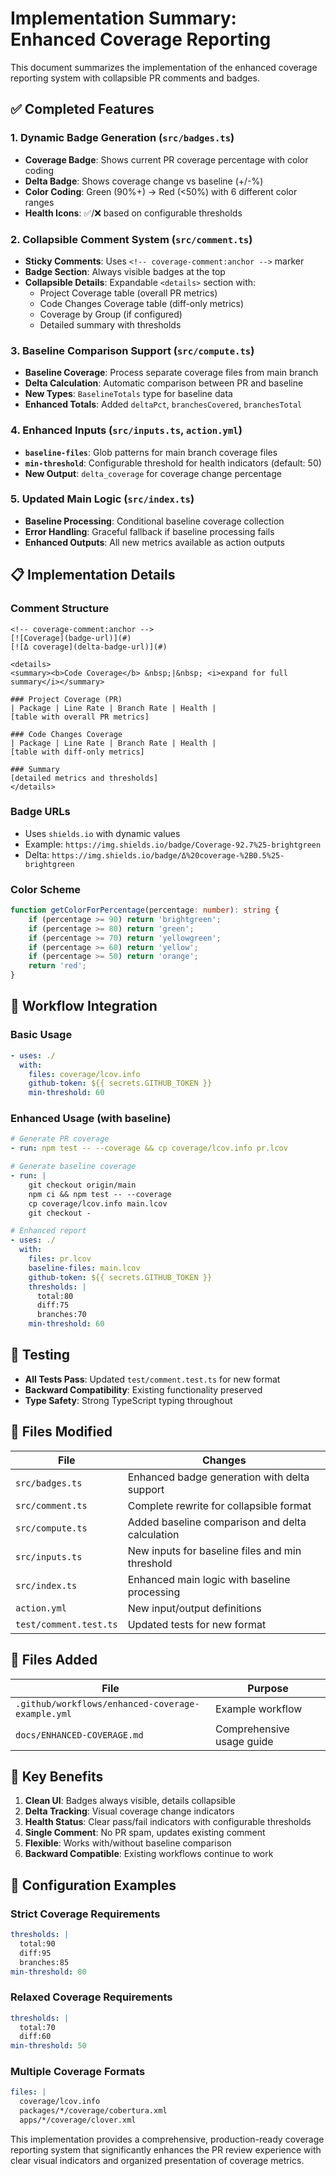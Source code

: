 # Implementation Summary: Enhanced Coverage Reporting

This document summarizes the implementation of the enhanced coverage reporting system with collapsible PR comments and badges.

## ✅ Completed Features

### 1. Dynamic Badge Generation (`src/badges.ts`)
- **Coverage Badge**: Shows current PR coverage percentage with color coding
- **Delta Badge**: Shows coverage change vs baseline (+/-%)
- **Color Coding**: Green (90%+) → Red (<50%) with 6 different color ranges
- **Health Icons**: ✅/❌ based on configurable thresholds

### 2. Collapsible Comment System (`src/comment.ts`)
- **Sticky Comments**: Uses `<!-- coverage-comment:anchor -->` marker
- **Badge Section**: Always visible badges at the top
- **Collapsible Details**: Expandable `<details>` section with:
  - Project Coverage table (overall PR metrics)
  - Code Changes Coverage table (diff-only metrics)
  - Coverage by Group (if configured)
  - Detailed summary with thresholds

### 3. Baseline Comparison Support (`src/compute.ts`)
- **Baseline Coverage**: Process separate coverage files from main branch
- **Delta Calculation**: Automatic comparison between PR and baseline
- **New Types**: `BaselineTotals` type for baseline data
- **Enhanced Totals**: Added `deltaPct`, `branchesCovered`, `branchesTotal`

### 4. Enhanced Inputs (`src/inputs.ts`, `action.yml`)
- **`baseline-files`**: Glob patterns for main branch coverage files
- **`min-threshold`**: Configurable threshold for health indicators (default: 50)
- **New Output**: `delta_coverage` for coverage change percentage

### 5. Updated Main Logic (`src/index.ts`)
- **Baseline Processing**: Conditional baseline coverage collection
- **Error Handling**: Graceful fallback if baseline processing fails
- **Enhanced Outputs**: All new metrics available as action outputs

## 📋 Implementation Details

### Comment Structure
```
<!-- coverage-comment:anchor -->
[![Coverage](badge-url)](#)
[![Δ coverage](delta-badge-url)](#)

<details>
<summary><b>Code Coverage</b> &nbsp;|&nbsp; <i>expand for full summary</i></summary>

### Project Coverage (PR)
| Package | Line Rate | Branch Rate | Health |
[table with overall PR metrics]

### Code Changes Coverage  
| Package | Line Rate | Branch Rate | Health |
[table with diff-only metrics]

### Summary
[detailed metrics and thresholds]
</details>
```

### Badge URLs
- Uses `shields.io` with dynamic values
- Example: `https://img.shields.io/badge/Coverage-92.7%25-brightgreen`
- Delta: `https://img.shields.io/badge/Δ%20coverage-%2B0.5%25-brightgreen`

### Color Scheme
```typescript
function getColorForPercentage(percentage: number): string {
    if (percentage >= 90) return 'brightgreen';
    if (percentage >= 80) return 'green';
    if (percentage >= 70) return 'yellowgreen';
    if (percentage >= 60) return 'yellow';
    if (percentage >= 50) return 'orange';
    return 'red';
}
```

## 🔄 Workflow Integration

### Basic Usage
```yaml
- uses: ./
  with:
    files: coverage/lcov.info
    github-token: ${{ secrets.GITHUB_TOKEN }}
    min-threshold: 60
```

### Enhanced Usage (with baseline)
```yaml
# Generate PR coverage
- run: npm test -- --coverage && cp coverage/lcov.info pr.lcov

# Generate baseline coverage  
- run: |
    git checkout origin/main
    npm ci && npm test -- --coverage
    cp coverage/lcov.info main.lcov
    git checkout -

# Enhanced report
- uses: ./
  with:
    files: pr.lcov
    baseline-files: main.lcov
    github-token: ${{ secrets.GITHUB_TOKEN }}
    thresholds: |
      total:80
      diff:75
      branches:70
    min-threshold: 60
```

## 🧪 Testing

- **All Tests Pass**: Updated `test/comment.test.ts` for new format
- **Backward Compatibility**: Existing functionality preserved
- **Type Safety**: Strong TypeScript typing throughout

## 📁 Files Modified

| File | Changes |
|------|---------|
| `src/badges.ts` | Enhanced badge generation with delta support |
| `src/comment.ts` | Complete rewrite for collapsible format |
| `src/compute.ts` | Added baseline comparison and delta calculation |
| `src/inputs.ts` | New inputs for baseline files and min threshold |
| `src/index.ts` | Enhanced main logic with baseline processing |
| `action.yml` | New input/output definitions |
| `test/comment.test.ts` | Updated tests for new format |

## 📁 Files Added

| File | Purpose |
|------|---------|
| `.github/workflows/enhanced-coverage-example.yml` | Example workflow |
| `docs/ENHANCED-COVERAGE.md` | Comprehensive usage guide |

## 🚀 Key Benefits

1. **Clean UI**: Badges always visible, details collapsible
2. **Delta Tracking**: Visual coverage change indicators  
3. **Health Status**: Clear pass/fail indicators with configurable thresholds
4. **Single Comment**: No PR spam, updates existing comment
5. **Flexible**: Works with/without baseline comparison
6. **Backward Compatible**: Existing workflows continue to work

## 🔧 Configuration Examples

### Strict Coverage Requirements
```yaml
thresholds: |
  total:90
  diff:95
  branches:85
min-threshold: 80
```

### Relaxed Coverage Requirements  
```yaml
thresholds: |
  total:70
  diff:60
min-threshold: 50
```

### Multiple Coverage Formats
```yaml
files: |
  coverage/lcov.info
  packages/*/coverage/cobertura.xml
  apps/*/coverage/clover.xml
```

This implementation provides a comprehensive, production-ready coverage reporting system that significantly enhances the PR review experience with clear visual indicators and organized presentation of coverage metrics.
